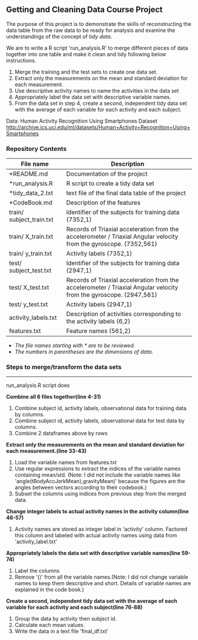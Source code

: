 ## Getting and Cleaning Data Course Project  



The purpose of this project is to demonstrate the skills of reconstructing the data table from the raw data to be ready for analysis and examine the understandings of the concept of _tidy data_.

We are to write a R script 'run_analysis.R' to merge different pieces of data together into one table and make it clean and tidy following below instructions.  

1. Merge the training and the test sets to create one data set.
2. Extract only the measurements on the mean and standard deviation for each measurement. 
3. Use descriptive activity names to name the activities in the data set
4. Appropriately label the data set with descriptive variable names. 
5. From the data set in step 4, create a second, independent tidy data set with the average of each variable for each activity and each subject.

Data: 
Human Activity Recognition Using Smartphones Dataset  
http://archive.ics.uci.edu/ml/datasets/Human+Activity+Recognition+Using+Smartphones  

### Repository Contents  



|File name      |Description         |
|---------------|--------------------|
|*README.md       |Documentation of the project |
|*run_analysis.R |R script to create a tidy data set|
|*tidy_data_2.txt |text file of the final data table of the project|
|*CodeBook.md |Description of the features|
|train/ subject_train.txt|Identifier of the subjects for training data (7352,1)|
|train/ X_train.txt|Records of Triaxial acceleration from the accelerometer / Triaxial Angular velocity from the gyroscope. (7352,561)|
|train/ y_train.txt|Activity labels (7352,1)|
|test/ subject_test.txt|Identifier of the subjects for training data (2947,1)|
|test/ X_test.txt|Records of Triaxial acceleration from the accelerometer / Triaxial Angular velocity from the gyroscope. (2947,561)|
|test/ y_test.txt|Activity labels (2947,1)|
|activity_labels.txt|Description of activities corresponding to the activity labels (6,2)|
|features.txt|Feature names (561,2)|  

- _The file names starting with \* are to be reviewed._  
- _The numbers in parentheses are the dimensions of data._

### Steps to merge/transform the data sets 

---

run_analysis.R script does

**Combine all 6 files together(line 4-31)**  

1. Combine subject id, activity labels, observational data for training data by columns.
2. Combine subject id, activity labels, observational data for test data by columns.
3. Combine 2 dataframes above by rows 

**Extract only the measurements on the mean and standard deviation for each measurement.(line 33-43)**  

1. Load the variable names from features.txt
2. Use regular expressions to extract the indices of the variable names containing mean/std. (Note: I did not include the variable names like 'angle(tBodyAccJerkMean),gravityMean)' because the figures are the angles between vectors according to their codebook.)
3. Subset the columns using indices from previous step from the merged data.

**Change integer labels to actual activity names in the activity column(line 46-57)**

1. Activity names are stored as integer label in 'activity' column. Factored this column and labeled with actual activity names using data from 'activity_label.txt'

**Appropriately labels the data set with descriptive variable names(line 59-74)**  

1. Label the columns 
2. Remove '()' from all the variable names.(Note: I did not change variable names to keep them descriptive and short. Details of variable names are explained in the code book.)  

**Create a second, independent tidy data set with the average of each variable for each activity and each subject(line 76-88)**  

1. Group the data by activity then subject id. 
2. Calculate each mean values.
3. Write the data in a text file 'final_df.txt'  





